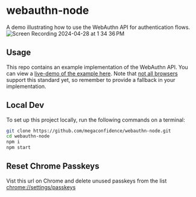 # webauthn-node

A demo illustrating how to use the WebAuthn API for authentication flows.
![Screen Recording 2024-04-28 at 1 34 36 PM](https://github.com/megaconfidence/webauthn-serverles/assets/17744578/1fdf03f6-05e5-4563-823e-9cd06ecb62a5)

## Usage

This repo contains an example implementation of the WebAuthn API. You can view a
[live-demo of the example here](https://webauthn.cokoghenun15.workers.dev/). Note
that [not all browsers](https://caniuse.com/webauthn) support this standard yet,
so remember to provide a fallback in your implementation.

## Local Dev

To set up this project locally, run the following commands on a terminal:

```sh
git clone https://github.com/megaconfidence/webauthn-node.git
cd webauthn-node
npm i
npm start
```

## Reset Chrome Passkeys

Vist this url on Chrome and delete unused passkeys from the list [chrome://settings/passkeys](chrome://settings/passkeys)
